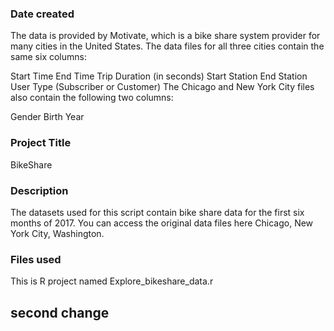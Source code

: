 ### Date created

The data is provided by Motivate, which is a bike share system provider for many cities in the United States. The data files for all three cities contain the same six columns:

Start Time
End Time
Trip Duration (in seconds)
Start Station
End Station
User Type (Subscriber or Customer)
The Chicago and New York City files also contain the following two columns:

Gender
Birth Year
### Project Title
BikeShare

### Description
The datasets used for this script contain bike share data for the first six months of 2017. You can access the original data files here Chicago, New York City, Washington.

### Files used
This is R project named Explore_bikeshare_data.r


## second change
